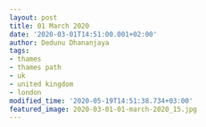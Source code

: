 ```yaml
---
layout: post
title: 01 March 2020
date: '2020-03-01T14:51:00.001+02:00'
author: Dedunu Dhananjaya
tags:
- thames
- thames path
- uk
- united kingdom
- london
modified_time: '2020-05-19T14:51:38.734+03:00'
featured_image: 2020-03-01-01-march-2020_15.jpg
---
```

